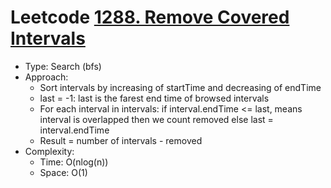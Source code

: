# Leetcode [1288. Remove Covered Intervals](https://leetcode.com/problems/remove-covered-intervals/)
- Type: Search (bfs)
- Approach:
	- Sort intervals by increasing of startTime and decreasing of endTime
	- last = -1: last is the farest end time of browsed intervals
	- For each interval in intervals: if interval.endTime <= last, means interval is overlapped then we count removed else last = interval.endTime
	- Result = number of intervals - removed
- Complexity:
	- Time: O(nlog(n))
	- Space: O(1)